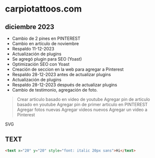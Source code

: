 # carpiotattoos.com

## diciembre 2023

* Cambio de 2 pines en PINTEREST
* Cambio en artículo de noviembre
* Respaldo 11-12-2023
* Actualización de plugins
* Se agregó plugin para SEO (Yoast)
* Optimización SEO con Yoast
* Creación de seccion en la web para agregar a Pinterest
* Respaldo 28-12-2023 antes de actualizar plugins
* Actualización de plugins
* Respaldo 28-12-2023 después de actualizar plugins
* Cambio de testimonio, agregación de foto.


>Crear articulo basado en video de youtube
>Agregar pin de articulo basado en youtube
>Agregar pin de primer articulo en PINTEREST
>Agregar fotos nuevas
>Agregar videos nuevos
>Agregar un video a Pinterest


SVG

## TEXT

```html
<text x="20" y="20" style="font: italic 20px sans">Hi</text>

```

